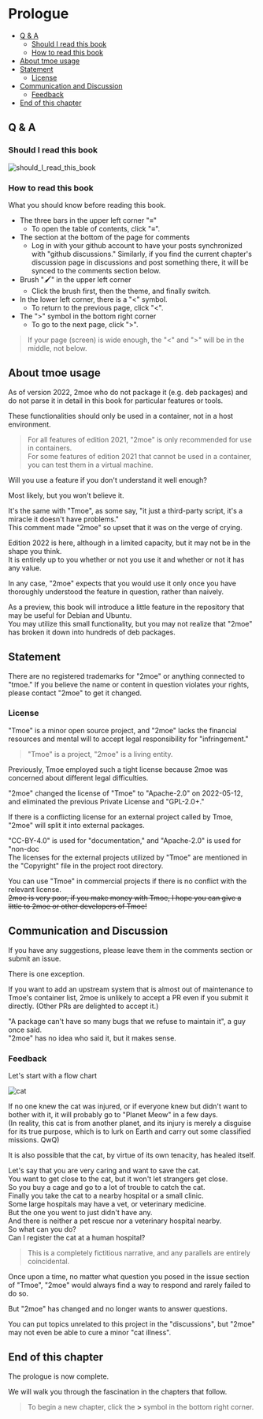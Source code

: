 # Prologue

- [Q & A](#q--a)
  - [Should I read this book](#should-i-read-this-book)
  - [How to read this book](#how-to-read-this-book)
- [About tmoe usage](#about-tmoe-usage)
- [Statement](#statement)
  - [License](#license)
- [Communication and Discussion](#communication-and-discussion)
  - [Feedback](#feedback)
- [End of this chapter](#end-of-this-chapter)

## Q & A

### Should I read this book

<div style="display:none">

```mermaid
graph TD
    A{Are you a Tmoe user} --> |No| B{Are you going to use Tmoe}
    B --> |No| D(No need to read it)
    B --> |Yes| E(Brief Reading)
    A --> |Yes|C(Necessary to read)
```

</div>

![should_I_read_this_book](assets/prologue_should_I_read_this_book.svg)

### How to read this book

What you should know before reading this book.

- The three bars in the upper left corner "≡"
  - To open the table of contents, click "≡".
- The section at the bottom of the page for comments
  - Log in with your github account to have your posts synchronized with "github discussions." Similarly, if you find the current chapter's discussion page in discussions and post something there, it will be synced to the comments section below.
- Brush "🖌️" in the upper left corner
  - Click the brush first, then the theme, and finally switch.
- In the lower left corner, there is a "<" symbol.
  - To return to the previous page, click "<".
- The ">" symbol in the bottom right corner
  - To go to the next page, click ">".

> If your page (screen) is wide enough, the "<" and ">" will be in the middle, not below.

## About tmoe usage

As of version 2022, 2moe who do not package it (e.g. deb packages) and do not parse it in detail in this book for particular features or tools.

These functionalities should only be used in a container, not in a host environment.

> For all features of edition 2021, "2moe" is only recommended for use in containers.  
> For some features of edition 2021 that cannot be used in a container, you can test them in a virtual machine.

Will you use a feature if you don't understand it well enough?

Most likely, but you won't believe it.

It's the same with "Tmoe", as some say, "it just a third-party script, it's a miracle it doesn't have problems."  
This comment made "2moe" so upset that it was on the verge of crying.

Edition 2022 is here, although in a limited capacity, but it may not be in the shape you think.  
It is entirely up to you whether or not you use it and whether or not it has any value.

In any case, "2moe" expects that you would use it only once you have thoroughly understood the feature in question, rather than naively.

As a preview, this book will introduce a little feature in the repository that may be useful for Debian and Ubuntu.  
You may utilize this small functionality, but you may not realize that "2moe" has broken it down into hundreds of deb packages.

## Statement

There are no registered trademarks for "2moe" or anything connected to "tmoe."
If you believe the name or content in question violates your rights, please contact "2moe" to get it changed.

### License

"Tmoe" is a minor open source project, and "2moe" lacks the financial resources and mental will to accept legal responsibility for "infringement."

> "Tmoe" is a project, "2moe" is a living entity.

Previously, Tmoe employed such a tight license because 2moe was concerned about different legal difficulties.

"2moe" changed the license of "Tmoe" to "Apache-2.0" on 2022-05-12, and eliminated the previous Private License and "GPL-2.0+."

If there is a conflicting license for an external project called by Tmoe, "2moe" will split it into external packages.

"CC-BY-4.0" is used for "documentation," and "Apache-2.0" is used for "non-doc  
The licenses for the external projects utilized by "Tmoe" are mentioned in the "Copyright" file in the project root directory.

You can use "Tmoe" in commercial projects if there is no conflict with the relevant license.  
~~2moe is very poor, if you make money with Tmoe, I hope you can give a little to 2moe or other developers of Tmoe!~~

## Communication and Discussion

If you have any suggestions, please leave them in the comments section or submit an issue.

There is one exception.

If you want to add an upstream system that is almost out of maintenance to Tmoe's container list, 2moe is unlikely to accept a PR even if you submit it directly.
(Other PRs are delighted to accept it.)

"A package can't have so many bugs that we refuse to maintain it", a guy once said.  
"2moe" has no idea who said it, but it makes sense.

### Feedback

Let's start with a flow chart

<div style="display:none">
```mermaid
graph TD
    A[go shopping] --> |walk| B{saw a kitten}
    B --> C{Kitten,heyhey,my little baby}
    B --> D{Oh, it's a cat}
    B --> E{What's that?}
    B --> F(Nothing to do with me)
    F --> G(Just passing through)
    D --> H{Noticing that the cat is injured}
    C --> H
    E --> H
```
</div>

![cat](assets/prologue_cat.svg)

If no one knew the cat was injured, or if everyone knew but didn't want to bother with it, it will probably go to "Planet Meow" in a few days.  
(In reality, this cat is from another planet, and its injury is merely a disguise for its true purpose, which is to lurk on Earth and carry out some classified missions. QwQ)

It is also possible that the cat, by virtue of its own tenacity, has healed itself.

Let's say that you are very caring and want to save the cat.  
You want to get close to the cat, but it won't let strangers get close.  
So you buy a cage and go to a lot of trouble to catch the cat.  
Finally you take the cat to a nearby hospital or a small clinic.  
Some large hospitals may have a vet, or veterinary medicine.  
But the one you went to just didn't have any.  
And there is neither a pet rescue nor a veterinary hospital nearby.  
So what can you do?  
Can I register the cat at a human hospital?

> This is a completely fictitious narrative, and any parallels are entirely coincidental.

Once upon a time, no matter what question you posed in the issue section of "Tmoe", "2moe" would always find a way to respond and rarely failed to do so.

But "2moe" has changed and no longer wants to answer questions.

You can put topics unrelated to this project in the "discussions", but "2moe" may not even be able to cure a minor "cat illness".

## End of this chapter

The prologue is now complete.

We will walk you through the fascination in the chapters that follow.

> To begin a new chapter, click the **>** symbol in the bottom right corner.
